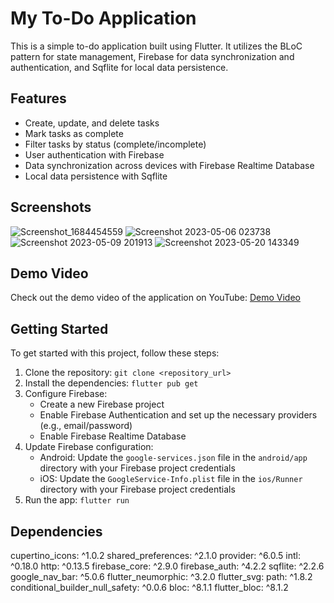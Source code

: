 # My To-Do Application

This is a simple to-do application built using Flutter. It utilizes the BLoC pattern for state management, Firebase for data synchronization and authentication, and Sqflite for local data persistence.

## Features

- Create, update, and delete tasks
- Mark tasks as complete
- Filter tasks by status (complete/incomplete)
- User authentication with Firebase
- Data synchronization across devices with Firebase Realtime Database
- Local data persistence with Sqflite


## Screenshots

![Screenshot_1684454559](https://github.com/TahaMohamed1993/Auth_To_Do/assets/91631512/8091cca2-0d10-4869-9ffe-b88a29150b3a)
![Screenshot 2023-05-06 023738](https://github.com/TahaMohamed1993/Auth_To_Do/assets/91631512/2844114c-2e73-4c4e-b51a-5ebe397ffada)
![Screenshot 2023-05-09 201913](https://github.com/TahaMohamed1993/Auth_To_Do/assets/91631512/14cd7368-ebbd-436f-8b08-6afabac2fa3e)
![Screenshot 2023-05-20 143349](https://github.com/TahaMohamed1993/Auth_To_Do/assets/91631512/2b6cef9e-1b37-43d0-bc1e-8697a0aaea5a)


## Demo Video

Check out the demo video of the application on YouTube: [Demo Video](https://youtu.be/ruyTHTntYxg)

## Getting Started

To get started with this project, follow these steps:

1. Clone the repository: `git clone <repository_url>`
2. Install the dependencies: `flutter pub get`
3. Configure Firebase:
   - Create a new Firebase project
   - Enable Firebase Authentication and set up the necessary providers (e.g., email/password)
   - Enable Firebase Realtime Database
4. Update Firebase configuration:
   - Android: Update the `google-services.json` file in the `android/app` directory with your Firebase project credentials
   - iOS: Update the `GoogleService-Info.plist` file in the `ios/Runner` directory with your Firebase project credentials
5. Run the app: `flutter run`

## Dependencies

cupertino_icons: ^1.0.2
  shared_preferences: ^2.1.0
  provider: ^6.0.5
  intl: ^0.18.0
  http: ^0.13.5
  firebase_core: ^2.9.0
  firebase_auth: ^4.2.2
  sqflite: ^2.2.6
  google_nav_bar: ^5.0.6
  flutter_neumorphic: ^3.2.0
  flutter_svg:
  path: ^1.8.2
  conditional_builder_null_safety: ^0.0.6
  bloc: ^8.1.1
  flutter_bloc: ^8.1.2


